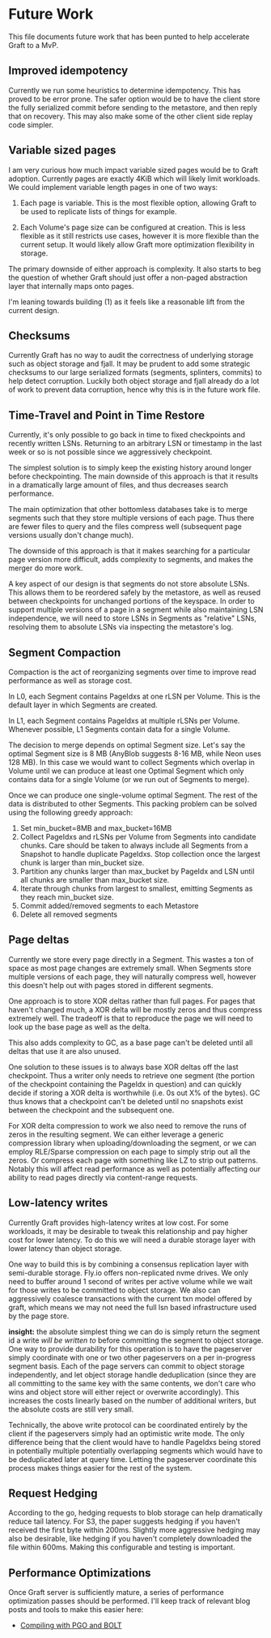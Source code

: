 # Future Work

This file documents future work that has been punted to help accelerate Graft to a MvP.

## Improved idempotency

Currently we run some heuristics to determine idempotency. This has proved to be error prone. The safer option would be to have the client store the fully serialized commit before sending to the metastore, and then reply that on recovery. This may also make some of the other client side replay code simpler.

## Variable sized pages

I am very curious how much impact variable sized pages would be to Graft adoption. Currently pages are exactly 4KiB which will likely limit workloads. We could implement variable length pages in one of two ways:

1. Each page is variable. This is the most flexible option, allowing Graft to be used to replicate lists of things for example.

2. Each Volume's page size can be configured at creation. This is less flexible as it still restricts use cases, however it is more flexible than the current setup. It would likely allow Graft more optimization flexibility in storage.

The primary downside of either approach is complexity. It also starts to beg the question of whether Graft should just offer a non-paged abstraction layer that internally maps onto pages.

I'm leaning towards building (1) as it feels like a reasonable lift from the current design.

## Checksums

Currently Graft has no way to audit the correctness of underlying storage such as object storage and fjall. It may be prudent to add some strategic checksums to our large serialized formats (segments, splinters, commits) to help detect corruption. Luckily both object storage and fjall already do a lot of work to prevent data corruption, hence why this is in the future work file.

## Time-Travel and Point in Time Restore

Currently, it's only possible to go back in time to fixed checkpoints and recently written LSNs. Returning to an arbitrary LSN or timestamp in the last week or so is not possible since we aggressively checkpoint.

The simplest solution is to simply keep the existing history around longer before checkpointing. The main downside of this approach is that it results in a dramatically large amount of files, and thus decreases search performance.

The main optimization that other bottomless databases take is to merge segments such that they store multiple versions of each page. Thus there are fewer files to query and the files compress well (subsequent page versions usually don't change much).

The downside of this approach is that it makes searching for a particular page version more difficult, adds complexity to segments, and makes the merger do more work.

A key aspect of our design is that segments do not store absolute LSNs. This allows them to be reordered safely by the metastore, as well as reused between checkpoints for unchanged portions of the keyspace. In order to support multiple versions of a page in a segment while also maintaining LSN independence, we will need to store LSNs in Segments as "relative" LSNs, resolving them to absolute LSNs via inspecting the metastore's log.

## Segment Compaction

Compaction is the act of reorganizing segments over time to improve read performance as well as storage cost.

In L0, each Segment contains PageIdxs at one rLSN per Volume. This is the default layer in which Segments are created.

In L1, each Segment contains PageIdxs at multiple rLSNs per Volume. Whenever possible, L1 Segments contain data for a single Volume.

The decision to merge depends on optimal Segment size. Let's say the optimal Segment size is 8 MB (AnyBlob suggests 8-16 MB, while Neon uses 128 MB). In this case we would want to collect Segments which overlap in Volume until we can produce at least one Optimal Segment which only contains data for a single Volume (or we run out of Segments to merge).

Once we can produce one single-volume optimal Segment. The rest of the data is distributed to other Segments. This packing problem can be solved using the following greedy approach:

1. Set min_bucket=8MB and max_bucket=16MB
2. Collect PageIdxs and rLSNs per Volume from Segments into candidate chunks. Care should be taken to always include all Segments from a Snapshot to handle duplicate PageIdxs. Stop collection once the largest chunk is larger than min_bucket size.
3. Partition any chunks larger than max_bucket by PageIdx and LSN until all chunks are smaller than max_bucket size.
4. Iterate through chunks from largest to smallest, emitting Segments as they reach min_bucket size.
5. Commit added/removed segments to each Metastore
6. Delete all removed segments

## Page deltas

Currently we store every page directly in a Segment. This wastes a ton of space as most page changes are extremely small. When Segments store multiple versions of each page, they will naturally compress well, however this doesn't help out with pages stored in different segments.

One approach is to store XOR deltas rather than full pages. For pages that haven't changed much, a XOR delta will be mostly zeros and thus compress extremely well. The tradeoff is that to reproduce the page we will need to look up the base page as well as the delta.

This also adds complexity to GC, as a base page can't be deleted until all deltas that use it are also unused.

One solution to these issues is to always base XOR deltas off the last checkpoint. Thus a writer only needs to retrieve one segment (the portion of the checkpoint containing the PageIdx in question) and can quickly decide if storing a XOR delta is worthwhile (i.e. 0s out X% of the bytes). GC thus knows that a checkpoint can't be deleted until no snapshots exist between the checkpoint and the subsequent one.

For XOR delta compression to work we also need to remove the runs of zeros in the resulting segment. We can either leverage a generic compression library when uploading/downloading the segment, or we can employ RLE/Sparse compression on each page to simply strip out all the zeros. Or compress each page with something like LZ to strip out patterns. Notably this will affect read performance as well as potentially affecting our ability to read pages directly via content-range requests.

## Low-latency writes

Currently Graft provides high-latency writes at low cost. For some workloads, it may be desirable to tweak this relationship and pay higher cost for lower latency. To do this we will need a durable storage layer with lower latency than object storage.

One way to build this is by combining a consensus replication layer with semi-durable storage. Fly.io offers non-replicated nvme drives. We only need to buffer around 1 second of writes per active volume while we wait for those writes to be committed to object storage. We also can aggressively coalesce transactions with the current txn model offered by graft, which means we may not need the full lsn based infrastructure used by the page store.

**insight:** the absolute simplest thing we can do is simply return the segment id a write _will be written to_ before committing the segment to object storage. One way to provide durability for this operation is to have the pageserver simply coordinate with one or two other pageservers on a per in-progress segment basis. Each of the page servers can commit to object storage independently, and let object storage handle deduplication (since they are all committing to the same key with the same contents, we don't care who wins and object store will either reject or overwrite accordingly). This increases the costs linearly based on the number of additional writers, but the absolute costs are still very small.

Technically, the above write protocol can be coordinated entirely by the client if the pageservers simply had an optimistic write mode. The only difference being that the client would have to handle PageIdxs being stored in potentially multiple potentially overlapping segments which would have to be deduplicated later at query time. Letting the pageserver coordinate this process makes things easier for the rest of the system.

## Request Hedging

According to the go, hedging requests to blob storage can help dramatically reduce tail latency. For S3, the paper suggests hedging if you haven't received the first byte within 200ms. Slightly more aggressive hedging may also be desirable, like hedging if you haven't completely downloaded the file within 600ms. Making this configurable and testing is important.

[AnyBlob paper]: https://www.vldb.org/pvldb/vol16/p2769-durner.pdf

## Performance Optimizations

Once Graft server is sufficiently mature, a series of performance optimization passes should be performed. I'll keep track of relevant blog posts and tools to make this easier here:

- [Compiling with PGO and BOLT]

[Compiling with PGO and BOLT]: https://kobzol.github.io/rust/cargo/2023/07/28/rust-cargo-pgo.html
